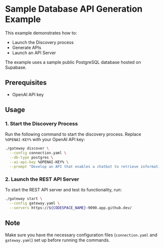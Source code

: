 # Sample Database API Generation Example

This example demonstrates how to:
- Launch the Discovery process
- Generate APIs
- Launch an API Server

The example uses a sample public PostgreSQL database hosted on Supabase.

## Prerequisites

- OpenAI API key

## Usage

### 1. Start the Discovery Process

Run the following command to start the discovery process. Replace `%OPENAI-KEY%` with your OpenAI API key:

```bash
./gateway discover \
  --config connection.yaml \
  --db-type postgres \
  --ai-api-key %OPENAI-KEY% \
  --prompt "Develop an API that enables a chatbot to retrieve information about data. Try to place yourself as analyst and think what kind of data you will require, based on that come up with useful API methods for that"
```

### 2. Launch the REST API Server

To start the REST API server and test its functionality, run:

```bash
./gateway start \
  --config gateway.yaml \
  --servers https://${CODESPACE_NAME}-9090.app.github.dev/
```

## Note

Make sure you have the necessary configuration files (`connection.yaml` and `gateway.yaml`) set up before running the commands.